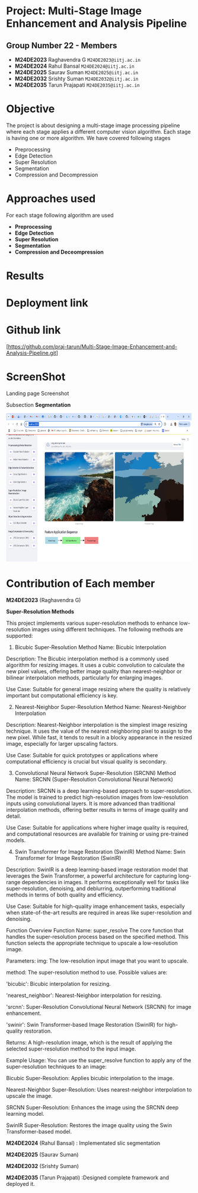 # Project: Multi-Stage Image Enhancement and Analysis Pipeline

## Group Number 22 - Members 

- **M24DE2023**	Raghavendra G	`M24DE2023@iitj.ac.in`
- **M24DE2024**	Rahul Bansal	`M24DE2024@iitj.ac.in`
- **M24DE2025**	Saurav Suman	`M24DE2025@iitj.ac.in`
- **M24DE2032**	Srishty Suman	`M24DE2032@iitj.ac.in`
- **M24DE2035**	Tarun Prajapati	`M24DE2035@iitj.ac.in`	
			

# Objective

The project is about designing a multi-stage image processing pipeline where each stage applies a different computer vision algorithm. Each stage is having one or more algorithm. We have covered following stages
- Preprocessing
- Edge Detection 
- Super Resolution 
- Segmentation 
- Compression and Decompression

# Approaches used 
For each stage following algorithm are used
- **Preprocessing**
- **Edge Detection**
- **Super Resolution** 
- **Segmentation**
- **Compression and Deceompression**

# Results

# Deployment link



# Github link

[https://github.com/praj-tarun/Multi-Stage-Image-Enhancement-and-Analysis-Pipeline.git]

# ScreenShot

Landing page Screenshot

Subsection
**Segmentation**

<img src="assets\SegmenationScreenshot.png" width="500" height="400">

# Contribution of Each member

**M24DE2023** (Raghavendra G)

**Super-Resolution Methods**

This project implements various super-resolution methods to enhance low-resolution images using different techniques. The following methods are supported:

1. Bicubic Super-Resolution
Method Name: Bicubic Interpolation

Description: The Bicubic interpolation method is a commonly used algorithm for resizing images. It uses a cubic convolution to calculate the new pixel values, offering better image quality than nearest-neighbor or bilinear interpolation methods, particularly for enlarging images.

Use Case: Suitable for general image resizing where the quality is relatively important but computational efficiency is key.

2. Nearest-Neighbor Super-Resolution
Method Name: Nearest-Neighbor Interpolation

Description: Nearest-Neighbor interpolation is the simplest image resizing technique. It uses the value of the nearest neighboring pixel to assign to the new pixel. While fast, it tends to result in a blocky appearance in the resized image, especially for larger upscaling factors.

Use Case: Suitable for quick prototypes or applications where computational efficiency is crucial but visual quality is secondary.

3. Convolutional Neural Network Super-Resolution (SRCNN)
Method Name: SRCNN (Super-Resolution Convolutional Neural Network)

Description: SRCNN is a deep learning-based approach to super-resolution. The model is trained to predict high-resolution images from low-resolution inputs using convolutional layers. It is more advanced than traditional interpolation methods, offering better results in terms of image quality and detail.

Use Case: Suitable for applications where higher image quality is required, and computational resources are available for training or using pre-trained models.

4. Swin Transformer for Image Restoration (SwinIR)
Method Name: Swin Transformer for Image Restoration (SwinIR)

Description: SwinIR is a deep learning-based image restoration model that leverages the Swin Transformer, a powerful architecture for capturing long-range dependencies in images. It performs exceptionally well for tasks like super-resolution, denoising, and deblurring, outperforming traditional methods in terms of both quality and efficiency.

Use Case: Suitable for high-quality image enhancement tasks, especially when state-of-the-art results are required in areas like super-resolution and denoising.

Function Overview
Function Name: super_resolve
The core function that handles the super-resolution process based on the specified method. This function selects the appropriate technique to upscale a low-resolution image.

Parameters:
img: The low-resolution input image that you want to upscale.

method: The super-resolution method to use. Possible values are:

'bicubic': Bicubic interpolation for resizing.

'nearest_neighbor': Nearest-Neighbor interpolation for resizing.

'srcnn': Super-Resolution Convolutional Neural Network (SRCNN) for image enhancement.

'swinir': Swin Transformer-based Image Restoration (SwinIR) for high-quality restoration.

Returns:
A high-resolution image, which is the result of applying the selected super-resolution method to the input image.

Example Usage:
You can use the super_resolve function to apply any of the super-resolution techniques to an image:

Bicubic Super-Resolution: Applies bicubic interpolation to the image.

Nearest-Neighbor Super-Resolution: Uses nearest-neighbor interpolation to upscale the image.

SRCNN Super-Resolution: Enhances the image using the SRCNN deep learning model.

SwinIR Super-Resolution: Restores the image quality using the Swin Transformer-based model.

**M24DE2024** (Rahul Bansal)	: Implementated slic segmentation		

**M24DE2025** (Saurav Suman)	

**M24DE2032** (Srishty Suman)	

**M24DE2035** (Tarun Prajapati)	:Designed complete framework and deployed it.

